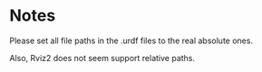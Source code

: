 # Notes

Please set all file paths in the .urdf files to the real absolute ones.

Also, Rviz2 does not seem support relative paths.
